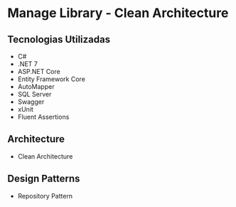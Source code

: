 # Manage Library - Clean Architecture

## Tecnologias Utilizadas
<ul>
    <li>C#</li>
    <li>.NET 7</li>
    <li>ASP.NET Core</li>
    <li>Entity Framework Core</li>
    <li>AutoMapper</li>
    <li>SQL Server</li>
    <li>Swagger</li>
    <li>xUnit</li>
    <li>Fluent Assertions</li>
</ul>

## Architecture

<ul>
    <li>Clean Architecture</li>
</ul>

## Design Patterns

<ul>
    <li>Repository Pattern</li>
</ul>
